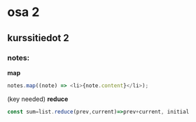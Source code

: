 # osa 2

## kurssitiedot 2

### notes:

**map**

```js
notes.map((note) => <li>{note.content}</li>);
```

(key needed)
**reduce**

```js
const sum=list.reduce(prev,current)=>prev+current, initial
```
